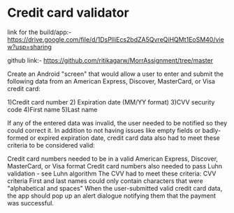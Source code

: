# Credit card validator


link for the build/app:-https://drive.google.com/file/d/1DsPlliEcs2bdZA5QvreQiHQMt1EoSM40/view?usp=sharing


github link:- https://github.com/ritikagarw/MorrAssignment/tree/master


Create an Android "screen" that would allow a user to enter and submit the following data from an American Express, Discover, MasterCard, or Visa credit card:

1)Credit card number 2) Expiration date (MM/YY format) 3)CVV security code 4)First name 5)Last name

If any of the entered data was invalid, the user needed to be notified so they could correct it. In addition to not having issues like empty fields or badly-formed or expired expiration date, credit card data also had to meet these criteria to be considered valid:

Credit card numbers needed to be in a valid American Express, Discover, MasterCard, or Visa format Credit card numbers also needed to pass Luhn validation - see Luhn algorithm The CVV had to meet these criteria: CVV criteria First and last names could only contain characters that were "alphabetical and spaces" When the user-submitted valid credit card data, the app should pop up an alert dialogue notifying them that the payment was successful.
